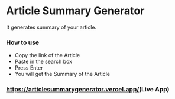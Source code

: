 # Article Summary Generator 

 It generates summary of your article.


### How to use

- Copy the link of the Article
- Paste in the search box
- Press Enter
- You will get the Summary of the Article

### <https://articlesummarygenerator.vercel.app/>(Live App) 